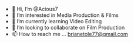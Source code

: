 - 👋 Hi, I’m @Acious7
- 👀 I’m interested in Media Production & Films
- 🌱 I’m currently learning Video Editing
- 💞️ I’m looking to collaborate on Film Production
- 📫 How to reach me ...  brianetole77@gmail.com

<!---
Acious7/Acious7 is a ✨ special ✨ repository because its `README.md` (this file) appears on your GitHub profile.
You can click the Preview link to take a look at your changes.
--->
